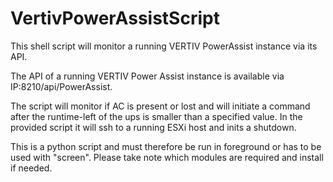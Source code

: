 # VertivPowerAssistScript
This shell script will monitor a running VERTIV PowerAssist instance via its API.

The API of a running VERTIV Power Assist instance is available via IP:8210/api/PowerAssist.
  
The script will monitor if AC is present or lost and will initiate a command after the runtime-left of the ups is smaller than a specified value. In the provided script it will ssh to a running ESXi host and inits a shutdown.
  
This is a python script and must therefore be run in foreground or has to be used with "screen". Please take note which modules are required and install if needed.

